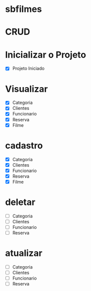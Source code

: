 # sbfilmes

# CRUD

# Inicializar o Projeto
- [x] Projeto Iniciado

# Visualizar
* [x] Categoria
* [x] Clientes
* [x] Funcionario
* [x] Reserva
* [x] Filme

# cadastro
* [x] Categoria
* [x] Clientes
* [x] Funcionario
* [x] Reserva
* [x] Filme

# deletar
* [ ] Categoria
* [ ] Clientes
* [ ] Funcionario
* [ ] Reserva

# atualizar
* [ ] Categoria
* [ ] Clientes
* [ ] Funcionario
* [ ] Reserva
